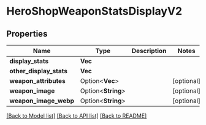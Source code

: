 # HeroShopWeaponStatsDisplayV2

## Properties

Name | Type | Description | Notes
------------ | ------------- | ------------- | -------------
**display_stats** | **Vec<String>** |  | 
**other_display_stats** | **Vec<String>** |  | 
**weapon_attributes** | Option<**Vec<String>**> |  | [optional]
**weapon_image** | Option<**String**> |  | [optional]
**weapon_image_webp** | Option<**String**> |  | [optional]

[[Back to Model list]](../README.md#documentation-for-models) [[Back to API list]](../README.md#documentation-for-api-endpoints) [[Back to README]](../README.md)


